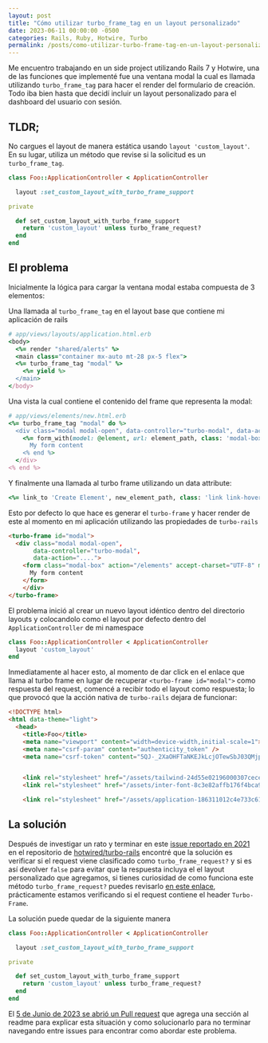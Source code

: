 ```yaml
---
layout: post
title: "Cómo utilizar turbo_frame_tag en un layout personalizado"
date: 2023-06-11 00:00:00 -0500
categories: Rails, Ruby, Hotwire, Turbo
permalink: /posts/como-utilizar-turbo-frame-tag-en-un-layout-personalizado
---
```


Me encuentro trabajando en un side project utilizando Rails 7 y Hotwire, una de las funciones que implementé fue una ventana modal la cual es llamada utilizando `turbo_frame_tag` para hacer el render del formulario de creación. Todo iba bien hasta que decidí incluir un layout personalizado para el dashboard del usuario con sesión.

## TLDR;

No cargues el layout de manera estática usando `layout 'custom_layout'`. En su lugar, utiliza un método que revise si la solicitud es un `turbo_frame_tag`.

```ruby
class Foo::ApplicationController < ApplicationController

  layout :set_custom_layout_with_turbo_frame_support

private

  def set_custom_layout_with_turbo_frame_support
    return 'custom_layout' unless turbo_frame_request?
  end
end
```

## El problema

Inicialmente la lógica para cargar la ventana modal estaba compuesta de 3 elementos:

Una llamada al `turbo_frame_tag` en el layout base que contiene mi aplicación de rails

```ruby
# app/views/layouts/application.html.erb
<body>
  <%= render "shared/alerts" %>
  <main class="container mx-auto mt-28 px-5 flex">
  <%= turbo_frame_tag "modal" %>
    <%= yield %>
  </main>
</body>
```

Una vista la cual contiene el contenido del frame que representa la modal:

```ruby
# app/views/elements/new.html.erb
<%= turbo_frame_tag "modal" do %>
  <div class="modal modal-open", data-controller="turbo-modal", data-action="...">
    <%= form_with(model: @element, url: element_path, class: 'modal-box') do |form| %>
      My form content
    <% end %>
  </div>
<% end %>
```

Y finalmente una llamada al turbo frame utilizando un data attribute:

```ruby
<%= link_to 'Create Element', new_element_path, class: 'link link-hover', data: { turbo_frame: 'modal' } %>
```

Esto por defecto lo que hace es generar el `turbo-frame` y hacer render de este al momento en mi aplicación utilizando las propiedades de `turbo-rails`

```html
<turbo-frame id="modal">
  <div class="modal modal-open",
       data-controller="turbo-modal",
       data-action="....">
    <form class="modal-box" action="/elements" accept-charset="UTF-8" method="post"><input type="hidden" name="authenticity_token" value="xyz" autocomplete="off" />
      My form content
    </form>
    </div>
</turbo-frame>
```

El problema inició al crear un nuevo layout idéntico dentro del directorio layouts y colocandolo como el layout por defecto dentro del  `ApplicationController` de mi namespace

```ruby
class Foo::ApplicationController < ApplicationController
  layout 'custom_layout'
end
```

Inmediatamente al hacer esto, al momento de dar click en el enlace que llama al turbo frame en lugar de recuperar `<turbo-frame id="modal">` como respuesta del request, comencé a recibir todo el layout como respuesta; lo que provocó que la acción nativa de `turbo-rails` dejara de funcionar:

```html
<!DOCTYPE html>
<html data-theme="light">
  <head>
    <title>Foo</title>
    <meta name="viewport" content="width=device-width,initial-scale=1">
    <meta name="csrf-param" content="authenticity_token" />
    <meta name="csrf-token" content="5QJ-_2XaOHFTaNKEJkLcjOTewSbJ03QMjp6yeVABCkHaP94Uc4la6GnGtxIRp6LmoXAwbpixj657sYrc3ir2Mg" />


    <link rel="stylesheet" href="/assets/tailwind-24d55e02196000307cecef67bba818aa60975a400a31c502e1ad9c155bd7b147.css" data-turbo-track="reload" />
    <link rel="stylesheet" href="/assets/inter-font-8c3e82affb176f4bca9616b838d906343d1251adc8408efe02cf2b1e4fcf2bc4.css" data-turbo-track="reload" />

    <link rel="stylesheet" href="/assets/application-186311012c4e733c61b267717a8abc6092b57cc4ba1b125e36e9c3fc2c3b8e30.css" data-turbo-track="reload" />
```

## La solución

Después de investigar un rato y terminar en este [issue reportado en 2021](https://github.com/hotwired/turbo-rails/issues/268) en el repositorio de [hotwired/turbo-rails](https://github.com/hotwired/turbo-rails) encontré que la solución es verificar si el request viene clasificado como `turbo_frame_request?` y si es así devolver `false` para evitar que la respuesta incluya el el layout personalizado que agregamos, si tienes curiosidad de como funciona este método `turbo_frame_request?` puedes revisarlo [en este enlace](https://github.com/hotwired/turbo-rails/blob/ea00f3732e21af9c2156cf74dabe95524b17c361/app/controllers/turbo/frames/frame_request.rb), prácticamente estamos verificando si el request contiene el header `Turbo-Frame`.

La solución puede quedar de la siguiente manera

```ruby
class Foo::ApplicationController < ApplicationController

  layout :set_custom_layout_with_turbo_frame_support

private

  def set_custom_layout_with_turbo_frame_support
    return 'custom_layout' unless turbo_frame_request?
  end
end
```

El [5 de Junio de 2023 se abrió un Pull request](https://github.com/hotwired/turbo-rails/pull/470) que agrega una sección al readme para explicar esta situación y como solucionarlo para no terminar navegando entre issues para encontrar como abordar este problema.
